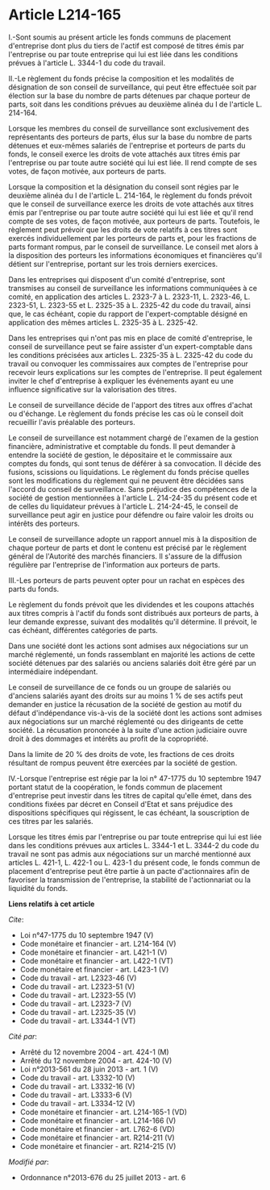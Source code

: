 # Article L214-165

I.-Sont soumis au présent article les fonds communs de placement d'entreprise dont plus du tiers de l'actif est composé de
titres émis par l'entreprise ou par toute entreprise qui lui est liée dans les conditions prévues à l'article L. 3344-1 du
code du travail. 

II.-Le règlement du fonds précise la composition et les modalités de désignation de son conseil de surveillance, qui peut
être effectuée soit par élection sur la base du nombre de parts détenues par chaque porteur de parts, soit dans les
conditions prévues au deuxième alinéa du I de l'article L. 214-164. 

Lorsque les membres du conseil de surveillance sont exclusivement des représentants des porteurs de parts, élus sur la base
du nombre de parts détenues et eux-mêmes salariés de l'entreprise et porteurs de parts du fonds, le conseil exerce les droits
de vote attachés aux titres émis par l'entreprise ou par toute autre société qui lui est liée. Il rend compte de ses votes,
de façon motivée, aux porteurs de parts. 

Lorsque la composition et la désignation du conseil sont régies par le deuxième alinéa du I de l'article L. 214-164, le
règlement du fonds prévoit que le conseil de surveillance exerce les droits de vote attachés aux titres émis par l'entreprise
ou par toute autre société qui lui est liée et qu'il rend compte de ses votes, de façon motivée, aux porteurs de parts.
Toutefois, le règlement peut prévoir que les droits de vote relatifs à ces titres sont exercés individuellement par les
porteurs de parts et, pour les fractions de parts formant rompus, par le conseil de surveillance. Le conseil met alors à la
disposition des porteurs les informations économiques et financières qu'il détient sur l'entreprise, portant sur les trois
derniers exercices. 

Dans les entreprises qui disposent d'un comité d'entreprise, sont transmises au conseil de surveillance les informations
communiquées à ce comité, en application des articles L. 2323-7 à L. 2323-11, L. 2323-46, L. 2323-51, L. 2323-55 et L.
2325-35 à L. 2325-42 du code du travail, ainsi que, le cas échéant, copie du rapport de l'expert-comptable désigné en
application des mêmes articles L. 2325-35 à L. 2325-42. 

Dans les entreprises qui n'ont pas mis en place de comité d'entreprise, le conseil de surveillance peut se faire assister
d'un expert-comptable dans les conditions précisées aux articles L. 2325-35 à L. 2325-42 du code du travail ou convoquer les
commissaires aux comptes de l'entreprise pour recevoir leurs explications sur les comptes de l'entreprise. Il peut également
inviter le chef d'entreprise à expliquer les événements ayant eu une influence significative sur la valorisation des titres. 

Le conseil de surveillance décide de l'apport des titres aux offres d'achat ou d'échange. Le règlement du fonds précise les
cas où le conseil doit recueillir l'avis préalable des porteurs. 

Le conseil de surveillance est notamment chargé de l'examen de la gestion financière, administrative et comptable du fonds.
Il peut demander à entendre la société de gestion, le dépositaire et le commissaire aux comptes du fonds, qui sont tenus de
déférer à sa convocation. Il décide des fusions, scissions ou liquidations. Le règlement du fonds précise quelles sont les
modifications du règlement qui ne peuvent être décidées sans l'accord du conseil de surveillance. Sans préjudice des
compétences de la société de gestion mentionnées à l'article L. 214-24-35 du présent code et de celles du liquidateur prévues
à l'article L. 214-24-45, le conseil de surveillance peut agir en justice pour défendre ou faire valoir les droits ou
intérêts des porteurs. 

Le conseil de surveillance adopte un rapport annuel mis à la disposition de chaque porteur de parts et dont le contenu est
précisé par le règlement général de l'Autorité des marchés financiers. Il s'assure de la diffusion régulière par l'entreprise
de l'information aux porteurs de parts. 

III.-Les porteurs de parts peuvent opter pour un rachat en espèces des parts du fonds. 

Le règlement du fonds prévoit que les dividendes et les coupons attachés aux titres compris à l'actif du fonds sont
distribués aux porteurs de parts, à leur demande expresse, suivant des modalités qu'il détermine. Il prévoit, le cas échéant,
différentes catégories de parts. 

Dans une société dont les actions sont admises aux négociations sur un marché réglementé, un fonds rassemblant en majorité
les actions de cette société détenues par des salariés ou anciens salariés doit être géré par un intermédiaire indépendant. 

Le conseil de surveillance de ce fonds ou un groupe de salariés ou d'anciens salariés ayant des droits sur au moins 1 % de
ses actifs peut demander en justice la récusation de la société de gestion au motif du défaut d'indépendance vis-à-vis de la
société dont les actions sont admises aux négociations sur un marché réglementé ou des dirigeants de cette société. La
récusation prononcée à la suite d'une action judiciaire ouvre droit à des dommages et intérêts au profit de la copropriété. 

Dans la limite de 20 % des droits de vote, les fractions de ces droits résultant de rompus peuvent être exercées par la
société de gestion. 

IV.-Lorsque l'entreprise est régie par la loi n° 47-1775 du 10 septembre 1947 portant statut de la coopération, le fonds
commun de placement d'entreprise peut investir dans les titres de capital qu'elle émet, dans des conditions fixées par décret
en Conseil d'Etat et sans préjudice des dispositions spécifiques qui régissent, le cas échéant, la souscription de ces titres
par les salariés. 

Lorsque les titres émis par l'entreprise ou par toute entreprise qui lui est liée dans les conditions prévues aux articles L.
3344-1 et L. 3344-2 du code du travail ne sont pas admis aux négociations sur un marché mentionné aux articles L. 421-1, L.
422-1 ou L. 423-1 du présent code, le fonds commun de placement d'entreprise peut être partie à un pacte d'actionnaires afin
de favoriser la transmission de l'entreprise, la stabilité de l'actionnariat ou la liquidité du fonds.

**Liens relatifs à cet article**

_Cite_:

  - Loi n°47-1775 du 10 septembre 1947 (V)
  - Code monétaire et financier - art. L214-164 (V)
  - Code monétaire et financier - art. L421-1 (V)
  - Code monétaire et financier - art. L422-1 (VT)
  - Code monétaire et financier - art. L423-1 (V)
  - Code du travail - art. L2323-46 (V)
  - Code du travail - art. L2323-51 (V)
  - Code du travail - art. L2323-55 (V)
  - Code du travail - art. L2323-7 (V)
  - Code du travail - art. L2325-35 (V)
  - Code du travail - art. L3344-1 (VT)

_Cité par_:

  - Arrêté du 12 novembre 2004 - art. 424-1 (M)
  - Arrêté du 12 novembre 2004 - art. 424-10 (V)
  - Loi n°2013-561 du 28 juin 2013 - art. 1 (V)
  - Code du travail - art. L3332-10 (V)
  - Code du travail - art. L3332-16 (V)
  - Code du travail - art. L3333-6 (V)
  - Code du travail - art. L3334-12 (V)
  - Code monétaire et financier - art. L214-165-1 (VD)
  - Code monétaire et financier - art. L214-166 (V)
  - Code monétaire et financier - art. L762-6 (VD)
  - Code monétaire et financier - art. R214-211 (V)
  - Code monétaire et financier - art. R214-215 (V)

_Modifié par_:

  - Ordonnance n°2013-676 du 25 juillet 2013 - art. 6
